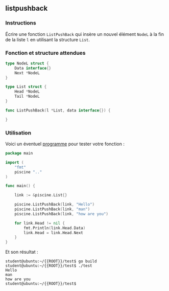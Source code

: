 ## listpushback

### Instructions

Écrire une fonction `ListPushBack` qui insère un nouvel élément `NodeL` à la fin de la liste `l` en utilisant la structure `List`.

### Fonction et structure attendues

```go
type NodeL struct {
	Data interface{}
	Next *NodeL
}

type List struct {
	Head *NodeL
	Tail *NodeL
}

func ListPushBack(l *List, data interface{}) {

}
```

### Utilisation

Voici un éventuel [programme](TODO-LINK) pour tester votre fonction :

```go
package main

import (
	"fmt"
	piscine ".."
)

func main() {

	link := &piscine.List{}

	piscine.ListPushBack(link, "Hello")
	piscine.ListPushBack(link, "man")
	piscine.ListPushBack(link, "how are you")

	for link.Head != nil {
		fmt.Println(link.Head.Data)
		link.Head = link.Head.Next
	}
}
```

Et son résultat :

```console
student@ubuntu:~/{{ROOT}}/test$ go build
student@ubuntu:~/{{ROOT}}/test$ ./test
Hello
man
how are you
student@ubuntu:~/{{ROOT}}/test$
```
